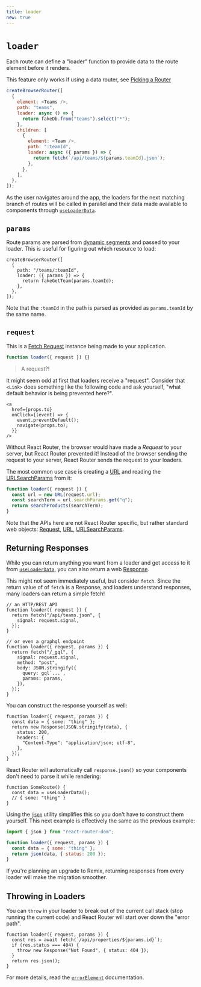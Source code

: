 ```yaml
---
title: loader
new: true
---
```


# `loader`

Each route can define a "loader" function to provide data to the route element before it renders.

<docs-warning>This feature only works if using a data router, see [Picking a Router][pickingarouter]</docs-warning>

```js [5-7,12-14]
createBrowserRouter([
  {
    element: <Teams />,
    path: "teams",
    loader: async () => {
      return fakeDb.from("teams").select("*");
    },
    children: [
      {
        element: <Team />,
        path: ":teamId",
        loader: async ({ params }) => {
          return fetch(`/api/teams/${params.teamId}.json`);
        },
      },
    ],
  },
]);
```

As the user navigates around the app, the loaders for the next matching branch of routes will be called in parallel and their data made available to components through [`useLoaderData`][useloaderdata].

## `params`

Route params are parsed from [dynamic segments][dynamicsegments] and passed to your loader. This is useful for figuring out which resource to load:

```tsx
createBrowserRouter([
  {
    path: "/teams/:teamId",
    loader: ({ params }) => {
      return fakeGetTeam(params.teamId);
    },
  },
]);
```

Note that the `:teamId` in the path is parsed as provided as `params.teamId` by the same name.

## `request`

This is a [Fetch Request][request] instance being made to your application.

```jsx
function loader({ request }) {}
```

> A request?!

It might seem odd at first that loaders receive a "request". Consider that `<Link>` does something like the following code and ask yourself, "what default behavior is being prevented here?".

```tsx [4]
<a
  href={props.to}
  onClick={(event) => {
    event.preventDefault();
    navigate(props.to);
  }}
/>
```

Without React Router, the browser would have made a <i>Request</i> to your server, but React Router prevented it! Instead of the browser sending the request to your server, React Router sends the request to your loaders.

The most common use case is creating a [URL][url] and reading the [URLSearchParams][urlsearchparams] from it:

```jsx
function loader({ request }) {
  const url = new URL(request.url);
  const searchTerm = url.searchParams.get("q");
  return searchProducts(searchTerm);
}
```

Note that the APIs here are not React Router specific, but rather standard web objects: [Request][request], [URL][url], [URLSearchParams][urlsearchparams].

## Returning Responses

While you can return anything you want from a loader and get access to it from [`useLoaderData`][useloaderdata], you can also return a web [Response][response].

This might not seem immediately useful, but consider `fetch`. Since the return value of of `fetch` is a Response, and loaders understand responses, many loaders can return a simple fetch!

```tsx
// an HTTP/REST API
function loader({ request }) {
  return fetch("/api/teams.json", {
    signal: request.signal,
  });
}

// or even a graphql endpoint
function loader({ request, params }) {
  return fetch("/_gql", {
    signal: request.signal,
    method: "post",
    body: JSON.stringify({
      query: gql`...`,
      params: params,
    }),
  });
}
```

You can construct the response yourself as well:

```tsx [3-8]
function loader({ request, params }) {
  const data = { some: "thing" };
  return new Response(JSON.stringify(data), {
    status: 200,
    headers: {
      "Content-Type": "application/json; utf-8",
    },
  });
}
```

React Router will automatically call `response.json()` so your components don't need to parse it while rendering:

```tsx
function SomeRoute() {
  const data = useLoaderData();
  // { some: "thing" }
}
```

Using the [`json`][json] utility simplifies this so you don't have to construct them yourself. This next example is effectively the same as the previous example:

```jsx
import { json } from "react-router-dom";

function loader({ request, params }) {
  const data = { some: "thing" };
  return json(data, { status: 200 });
}
```

If you're planning an upgrade to Remix, returning responses from every loader will make the migration smoother.

## Throwing in Loaders

You can `throw` in your loader to break out of the current call stack (stop running the current code) and React Router will start over down the "error path".

```tsx [4]
function loader({ request, params }) {
  const res = await fetch(`/api/properties/${params.id}`);
  if (res.status === 404) {
    throw new Response("Not Found", { status: 404 });
  }
  return res.json();
}
```

For more details, read the [`errorElement`][errorelement] documentation.

[dynamicsegments]: ./route.md#dynamic-segments
[request]: https://developer.mozilla.org/en-US/docs/Web/API/Request
[response]: https://developer.mozilla.org/en-US/docs/Web/API/Response
[url]: https://developer.mozilla.org/en-US/docs/Web/API/URL
[urlsearchparams]: https://developer.mozilla.org/en-US/docs/Web/API/URLSearchParams
[migratingtoremix]: ../guides/migrating-to-remix.md
[useloaderdata]: ../hooks/use-loader-data.md
[json]: ../fetch/json.md
[errorelement]: ./error-element.md
[pickingarouter]: ../routers/picking-a-router.md
